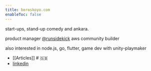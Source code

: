 ```yaml
---
title: boroskoyo.com
enableToc: false
---
```


start-ups, stand-up comedy and ankara. 

product manager [@runsidekick](https://runsidekick.com)
aws community builder 

also interested in node.js, go, flutter, game dev with unity-playmaker

- [[Articles]] # 🇬🇧
- [linkedin](https://www.linkedin.com/in/kayabaris/)
